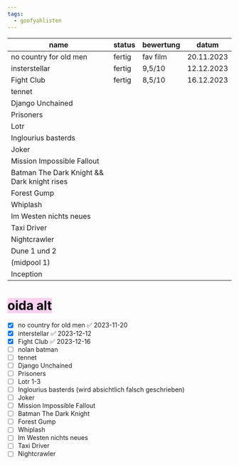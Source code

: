 ```yaml
---
tags:
  - goofyahlisten
---
```


| name                                        | status | bewertung | datum      |
| ------------------------------------------- | ------ | --------- | ---------- |
| no country for old men                      | fertig | fav film  | 20.11.2023 |
| insterstellar                               | fertig | 9,5/10    | 12.12.2023 |
| Fight Club                                  | fertig | 8,5/10    | 16.12.2023 |
| tennet                                      |        |           |            |
| Django Unchained                            |        |           |            |
| Prisoners                                   |        |           |            |
| Lotr                                        |        |           |            |
| Inglourius basterds                         |        |           |            |
| Joker                                       |        |           |            |
| Mission Impossible Fallout                  |        |           |            |
| Batman The Dark Knight && Dark knight rises |        |           |            |
| Forest Gump                                 |        |           |            |
| Whiplash                                    |        |           |            |
| Im Westen nichts neues                      |        |           |            |
| Taxi Driver                                 |        |           |            |
| Nightcrawler                                |        |           |            |
| Dune 1 und 2                                |        |           |            |
| (midpool 1)                                 |        |           |            |
| Inception                                   |        |           |            |

# <mark style="background: #FFB8EBA6;">oida alt</mark>

- [x] no country for old men ✅ 2023-11-20
- [x] interstellar ✅ 2023-12-12
- [x] Fight Club ✅ 2023-12-16
- [ ] nolan batman
- [ ] tennet
- [ ] Django Unchained 
- [ ] Prisoners 
- [ ] Lotr 1-3
- [ ] Inglourius basterds (wird absichtlich falsch geschrieben)
- [ ] Joker
- [ ] Mission Impossible Fallout
- [ ] Batman The Dark Knight
- [ ] Forest Gump
- [ ] Whiplash 
- [ ] Im Westen nichts neues
- [ ] Taxi Driver 
- [ ] Nightcrawler
